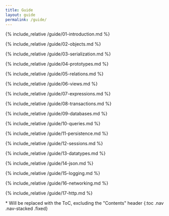 ```yaml
---
title: Guide
layout: guide
permalink: /guide/
---
```

<div class="col-xs-12 col-sm-9 guide">

{% include_relative /guide/01-introduction.md %}

{% include_relative /guide/02-objects.md %}

{% include_relative /guide/03-serialization.md %}

{% include_relative /guide/04-prototypes.md %}

{% include_relative /guide/05-relations.md %}

{% include_relative /guide/06-views.md %}

{% include_relative /guide/07-expressions.md %}

{% include_relative /guide/08-transactions.md %}

{% include_relative /guide/09-databases.md %}

{% include_relative /guide/10-queries.md %}

{% include_relative /guide/11-persistence.md %}

{% include_relative /guide/12-sessions.md %}

{% include_relative /guide/13-datatypes.md %}

{% include_relative /guide/14-json.md %}

{% include_relative /guide/15-logging.md %}

{% include_relative /guide/16-networking.md %}

{% include_relative /guide/17-http.md %}

</div>
<div class="col-md-3 hidden-xs hidden-sm">
<nav class="bs-docs-sidebar">
* Will be replaced with the ToC, excluding the "Contents" header
{:toc .nav .nav-stacked .fixed}
</nav>
</div>
<script src="{{ '/assets/javascript/guide.js' | relative_url }}"></script>
